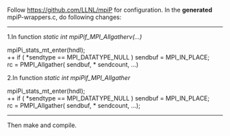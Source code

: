 Follow https://github.com/LLNL/mpiP for configuration. In the **generated** mpiP-wrappers.c, do following changes:

---

1.In function *static int mpiPif_MPI_Allgatherv(...)*

mpiPi_stats_mt_enter(hndl); \
++ if ( *sendtype == MPI_DATATYPE_NULL ) sendbuf = MPI_IN_PLACE; \
rc = PMPI_Allgather( sendbuf,  * sendcount, …)

2.In function *static int mpiPif_MPI_Allgather*

mpiPi_stats_mt_enter(hndl); \
++ if ( *sendtype == MPI_DATATYPE_NULL ) sendbuf = MPI_IN_PLACE; \
rc = PMPI_Allgather( sendbuf,  * sendcount, ...);

--- 

Then make and compile.